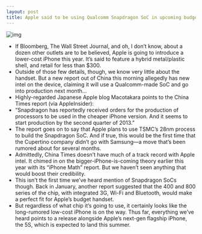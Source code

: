```yaml
---
layout: post
title: Apple said to be using Qualcomm Snapdragon SoC in upcoming budget iPhone
---
```

![img](http://media.idownloadblog.com/wp-content/uploads/2011/01/Qualcomm-Chips-e1295674875370.jpg)
* If Bloomberg, The Wall Street Journal, and oh, I don’t know, about a dozen other outlets are to be believed, Apple is going to introduce a lower-cost iPhone this year. It’s said to feature a hybrid metal/plastic shell, and retail for less than $300.
* Outside of those few details, though, we know very little about the handset. But a new report out of China this morning allegedly has new intel on the device, claiming it will use a Qualcomm-made SoC and go into production next month…
* Highly-regarded Japanese Apple blog Macotakara points to the China Times report (via AppleInsider):
* “Snapdragon has reportedly received orders for the production of processors to be used in the cheaper iPhone version. And it seems to start production by the second quarter of 2013.”
* The report goes on to say that Apple plans to use TSMC’s 28nm process to build the Snapdragon SoC. And if true, this would be the first time that the Cupertino company didn’t go with Samsung—a move that’s been rumored about for several months.
* Admittedly, China Times doesn’t have much of a track record with Apple intel. It chimed in on the bigger-iPhone-is-coming theory earlier this year with its “iPhone Math” report. But we haven’t seen anything that would boost their credibility.
* This isn’t the first time we’ve heard mention of Snapdragon SoCs though. Back in January, another report suggested that the 400 and 800 series of the chip, with integrated 3G, Wi-Fi and Bluetooth, would make a perfect fit for Apple’s budget handset.
* But regardless of what chip it’s going to use, it certainly looks like the long-rumored low-cost iPhone is on the way. Thus far, everything we’ve heard points to a release alongside Apple’s next-gen flagship iPhone, the 5S, which is expected to land this summer.

